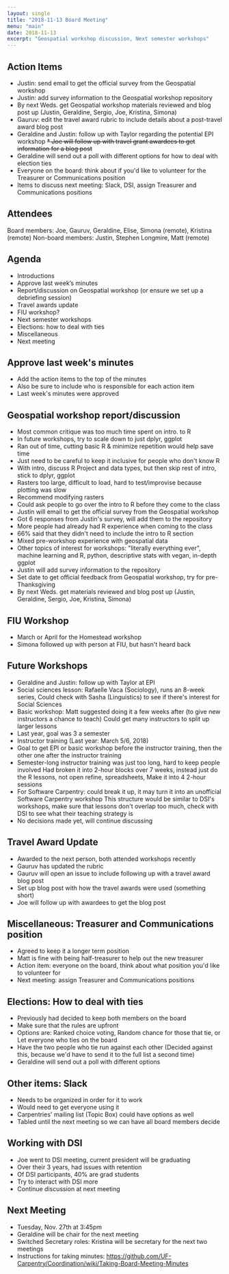 ```yaml
---
layout: single
title: "2018-11-13 Board Meeting"
menu: "main"
date: 2018-11-13
excerpt: "Geospatial workshop discussion, Next semester workshops"
---
```


## Action Items
* Justin: send email to get the official survey from the Geospatial workshop
* Justin: add survey information to the Geospatial workshop repository
* By next Weds. get Geospatial workshop materials reviewed and blog post up (Justin, Geraldine, Sergio, Joe, Kristina, Simona)
* Gauruv: edit the travel award rubric to include details about a post-travel award blog post 
* Geraldine and Justin: follow up with Taylor regarding the potential EPI workshop
~~* Joe will follow up with travel grant awardees to get information for a blog post~~
* Geraldine will send out a poll with different options for how to deal with election ties
* Everyone on the board: think about if you'd like to volunteer for the Treasurer or Communications position
* Items to discuss next meeting: Slack, DSI, assign Treasurer and Communications positions

## Attendees
Board members: Joe, Gauruv, Geraldine, Elise, Simona (remote), Kristina (remote)
Non-board members: Justin, Stephen Longmire, Matt (remote)

## Agenda
* Introductions
* Approve last week’s minutes
* Report/discussion on Geospatial workshop (or ensure we set up a debriefing session)
* Travel awards update
* FIU workshop?
* Next semester workshops
* Elections: how to deal with ties
* Miscellaneous 
* Next meeting

## Approve last week's minutes
* Add the action items to the top of the minutes
* Also be sure to include who is responsible for each action item
* Last week's minutes were approved

## Geospatial workshop report/discussion
* Most common critique was too much time spent on intro. to R
* In future workshops, try to scale down to just dplyr, ggplot
* Ran out of time, cutting basic R & minimize repetition would help save time
* Just need to be careful to keep it inclusive for people who don't know R
* With intro, discuss R Project and data types, but then skip rest of intro, stick to dplyr, ggplot
* Rasters too large, difficult to load, hard to test/improvise because plotting was slow
* Recommend modifying rasters
* Could ask people to go over the intro to R before they come to the class
* Justin will email to get the official survey from the Geospatial workshop
* Got 6 responses from Justin's survey, will add them to the repository
* More people had already had R experience when coming to the class
* 66% said that they didn't need to include the intro to R section
* Mixed pre-workshop experience with geospatial data
* Other topics of interest for workshops: "literally everything ever",
  machine learning and R, python, descriptive stats with vegan, in-depth ggplot
* Justin will add survey information to the repository
* Set date to get official feedback from Geospatial workshop, try for pre-Thanksgiving
* By next Weds. get materials reviewed and blog post up (Justin, Geraldine, Sergio, Joe, Kristina, Simona)

## FIU Workshop
* March or April for the Homestead workshop
* Simona followed up with person at FIU, but hasn't heard back

## Future Workshops
* Geraldine and Justin: follow up with Taylor at EPI
* Social sciences lesson: Rafaelle Vaca (Sociology), runs an 8-week series, 
  Could check with Sasha (Linguistics) to see if there's interest for Social Sciences
* Basic workshop: Matt suggested doing it a few weeks after (to give new instructors a chance to teach)
  Could get many instructors to split up larger lessons
* Last year, goal was 3 a semester
* Instructor training (Last year: March 5/6, 2018)
* Goal to get EPI or basic workshop before the instructor training, then the other one after the instructor training
* Semester-long instructor training was just too long, hard to keep people involved
  Had broken it into 2-hour blocks over 7 weeks, instead just do the R lessons, not open refine, spreadsheets, 
  Make it into 4 2-hour sessions
* For Software Carpentry: could break it up, it may turn it into an unofficial Software Carpentry workshop
  This structure would be similar to DSI's workshops, make sure that lessons don't overlap too much, check with DSI to see what their teaching strategy is
* No decisions made yet, will continue discussing
  
## Travel Award Update
* Awarded to the next person, both attended workshops recently
* Gauruv has updated the rubric
* Gauruv will open an issue to include following up with a travel award blog post
* Set up blog post with how the travel awards were used (something short) 
* Joe will follow up with awardees to get the blog post
  
 ## Miscellaneous: Treasurer and Communications position
 * Agreed to keep it a longer term position
 * Matt is fine with being half-treasurer to help out the new treasurer
 * Action item: everyone on the board, think about what position you'd like to volunteer for
 * Next meeting: assign Treasurer and Communications positions
  
  ## Elections: How to deal with ties
 * Previously had decided to keep both members on the board
 * Make sure that the rules are upfront
 * Options are: Ranked choice voting, Random chance for those that tie, or Let everyone who ties on the board
 * Have the two people who tie run against each other (Decided against this, because we'd have to send it to the full list a second time)
 * Geraldine will send out a poll with different options
  
  ## Other items: Slack
 * Needs to be organized in order for it to work
 * Would need to get everyone using it
 * Carpentries' mailing list (Topic Box) could have options as well
 * Tabled until the next meeting so we can have all board members decide
  
  ## Working with DSI
 * Joe went to DSI meeting, current president will be graduating
 * Over their 3 years, had issues with retention
 * Of DSI participants, 40% are grad students
 * Try to interact with DSI more
 * Continue discussion at next meeting 
  
  ## Next Meeting
 * Tuesday, Nov. 27th at 3:45pm
 * Geraldine will be chair for the next meeting
 * Switched Secretary roles: Kristina will be secretary for the next two meetings
 * Instructions for taking minutes: https://github.com/UF-Carpentry/Coordination/wiki/Taking-Board-Meeting-Minutes
